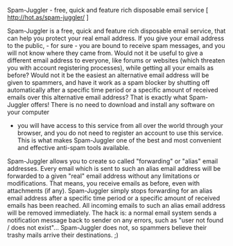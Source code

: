 Spam-Juggler - free, quick and feature rich disposable email service
[ http://hot.as/spam-juggler/ ]

Spam-Juggler is a free, quick and feature rich disposable email service,
that can help you protect your real email address. If you give your email
address to the public, - for sure - you are bound to receive spam messages,
and you will not know where they came from. Would not it be useful to give
a different email address to everyone, like forums or websites (which
threaten you with account registering processes), while getting all your
emails as before? Would not it be the easiest an alternative email address
will be given to spammers, and have it work as a spam blocker by shutting off
automatically after a specific time period or a specific amount of received
emails over this alternative email address? That is exactly what Spam-Juggler
offers! There is no need to download and install any software on your computer
- you will have access to this service from all over the world through your
browser, and you do not need to register an account to use this service. This
is what makes Spam-Juggler one of the best and most convenient and effective
anti-spam tools available.

Spam-Juggler allows you to create so called "forwarding" or "alias" email
addresses. Every email which is sent to such an alias email address will
be forwarded to a given "real" email address without any limitations or
modifications. That means, you receive emails as before, even with
attachments (if any). Spam-Juggler simply stops forwarding for an alias
email address after a specific time period or a specific amount of received
emails has been reached. All incoming emails to such an alias email address
will be removed immediately. The hack is: a normal email system sends a
notification message back to sender on any errors, such as "user not found /
does not exist"... Spam-Juggler does not, so spammers believe their trashy
mails arrive their destinations. ;)

